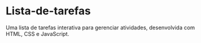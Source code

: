 # Lista-de-tarefas
Uma lista de tarefas interativa para gerenciar atividades, desenvolvida com HTML, CSS e JavaScript.

